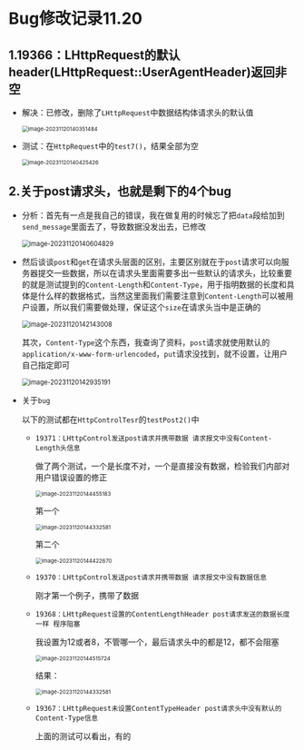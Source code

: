 # Bug修改记录11.20

## 1.19366：LHttpRequest的默认header(LHttpRequest::UserAgentHeader)返回非空

- 解决：已修改，删除了`LHttpRequest`中数据结构体请求头的默认值

  <img src="https://image.davidingplus.cn/images/2025/02/01/image-20231120140351484.png" alt="image-20231120140351484" style="zoom:67%;" />

- 测试：在`HttpRequest`中的`test7()`，结果全部为空

  <img src="https://image.davidingplus.cn/images/2025/02/01/image-20231120140425426.png" alt="image-20231120140425426" style="zoom:67%;" />

## 2.关于post请求头，也就是剩下的4个bug

- 分析：首先有一点是我自己的错误，我在做复用的时候忘了把`data`段给加到`send_message`里面去了，导致数据没发出去，已修改

  <img src="https://image.davidingplus.cn/images/2025/02/01/image-20231120140604829.png" alt="image-20231120140604829" style="zoom: 80%;" />

- 然后谈谈`post`和`get`在请求头层面的区别，主要区别就在于`post`请求可以向服务器提交一些数据，所以在请求头里面需要多出一些默认的请求头，比较重要的就是测试提到的`Content-Length`和`Content-Type`，用于指明数据的长度和具体是什么样的数据格式，当然这里面我们需要注意到`Content-Length`可以被用户设置，所以我们需要做处理，保证这个`size`在请求头当中是正确的

  <img src="https://image.davidingplus.cn/images/2025/02/01/image-20231120142143008.png" alt="image-20231120142143008" style="zoom:80%;" />

  其次，`Content-Type`这个东西，我查询了资料，`post`请求就使用默认的`application/x-www-form-urlencoded`，`put`请求没找到，就不设置，让用户自己指定即可

  <img src="https://image.davidingplus.cn/images/2025/02/01/image-20231120142935191.png" alt="image-20231120142935191" style="zoom: 80%;" />

- 关于`bug`

  以下的测试都在`HttpControlTesr`的`testPost2()`中

  - `19371：LHttpControl发送post请求并携带数据 请求报文中没有Content-Length头信息`

    做了两个测试，一个是长度不对，一个是直接没有数据，检验我们内部对用户错误设置的修正

    <img src="https://image.davidingplus.cn/images/2025/02/01/image-20231120144455183.png" alt="image-20231120144455183" style="zoom:67%;" />

    第一个

    <img src="https://image.davidingplus.cn/images/2025/02/01/image-20231120144332581.png" alt="image-20231120144332581" style="zoom:67%;" />

    第二个

    <img src="https://image.davidingplus.cn/images/2025/02/01/image-20231120144422670.png" alt="image-20231120144422670" style="zoom:67%;" />

  - `19370：LHttpControl发送post请求并携带数据 请求报文中没有数据信息`

    刚才第一个例子，携带了数据

  - `19368：LHttpRequest设置的ContentLengthHeader post请求发送的数据长度一样 程序阻塞`

    我设置为12或者8，不管哪一个，最后请求头中的都是12，都不会阻塞

    <img src="https://image.davidingplus.cn/images/2025/02/01/image-20231120144515724.png" alt="image-20231120144515724" style="zoom:67%;" />

    结果：

    <img src="https://image.davidingplus.cn/images/2025/02/01/image-20231120144332581.png" alt="image-20231120144332581" style="zoom:67%;" />

  - `19367：LHttpRequest未设置ContentTypeHeader post请求头中没有默认的Content-Type信息`

    上面的测试可以看出，有的

